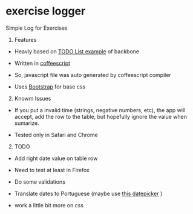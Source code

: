 # exercise logger #

Simple Log for Exercises

1. Features

  *	Heavly based on [TODO List example](http://backbonejs.org/examples/todos/index.html) of backbone

  * Written in [coffeescript](http://coffeescript.org/)

  * So, javascript file was auto generated by coffeescript compiler

  * Uses [Bootstrap](http://twitter.github.com/bootstrap) for base css

2. Knowm Issues

  * If you put a invalid time (strings, negative numbers, etc), the app will accept, add the row to the table, but hopefully ignore the value when sumarize.

  * Tested only in Safari and Chrome

2. TODO

  * Add right date value on table row

  * Need to test at least in Firefox

  * Do some validations

  * Translate dates to Portuguese (maybe use [this datepicker](https://github.com/eternicode/bootstrap-datepicker) )
  
  * work a little bit more on css
